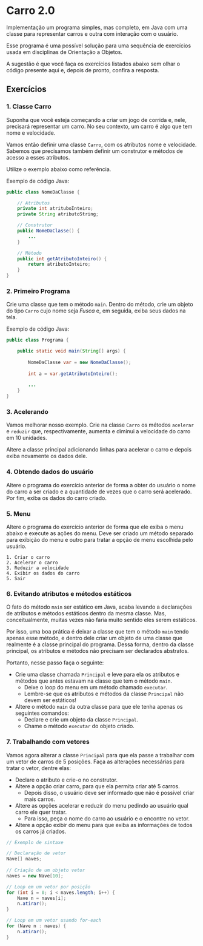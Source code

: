 # Carro 2.0

Implementação um programa simples, mas completo, em Java com uma classe para representar carros e outra com interação com o usuário.

Esse programa é uma possível solução para uma sequência de exercícios usada em disciplinas de Orientação a Objetos.

A sugestão é que você faça os exercícios listados abaixo sem olhar o código presente aqui e, depois de pronto, confira a resposta.

## Exercícios

### 1. Classe Carro

Suponha que você esteja começando a criar um jogo de corrida e, nele, precisará representar um carro.  No seu contexto, um carro é algo que tem nome e velocidade.

Vamos então definir uma classe `Carro`, com os atributos nome e velocidade. Sabemos que precisamos também definir um construtor e métodos de acesso a esses atributos.

Utilize o exemplo abaixo como referência.

Exemplo de código Java:

```java
public class NomeDaClasse {

	// Atributos
	private int atrituboInteiro;
	private String atributoString;

	// Construtor
	public NomeDaClasse() {
		...		
	}

	// Método
	public int getAtributoInteiro() {
		return atributoInteiro;
	}
}
```

### 2. Primeiro Programa

Crie uma classe que tem o método `main`. Dentro do método, crie um objeto do tipo `Carro` cujo nome seja *Fusca* e, em seguida, exiba seus dados na tela.

Exemplo de código Java:

```java
public class Programa {

	public static void main(String[] args) {
		
		NomeDaClasse var = new NomeDaClasse();
		
		int a = var.getAtributoInteiro();
	
		...
	}	
}
```

### 3. Acelerando

Vamos melhorar nosso exemplo. Crie na classe `Carro` os métodos `acelerar` e `reduzir` que, respectivamente, aumenta e diminui a velocidade do carro em 10 unidades.

Altere a classe principal adicionando linhas para acelerar o carro e depois exiba novamente os dados dele.

### 4. Obtendo dados do usuário

Altere o programa do exercício anterior de forma a obter do usuário o nome do carro a ser criado e a quantidade de vezes que o carro será acelerado. Por fim, exiba os dados do carro criado.

### 5. Menu

Altere o programa do exercício anterior de forma que ele exiba o menu abaixo e execute as ações do menu. Deve ser criado um método separado para exibição do menu e outro para tratar a opção de menu escolhida pelo usuário.

```
1. Criar o carro
2. Acelerar o carro
3. Reduzir a velocidade
4. Exibir os dados do carro
5. Sair
```

### 6. Evitando atributos e métodos estáticos

O fato do método `main` ser estático em Java, acaba levando a declarações de atributos e métodos estáticos dentro da mesma classe. Mas, conceitualmente, muitas vezes não faria muito sentido eles serem estáticos.

Por isso, uma boa prática é deixar a classe que tem o método `main` tendo apenas esse método, e dentro dele criar um objeto de uma classe que realmente é a classe principal do programa. Dessa forma, dentro da classe principal, os atributos e métodos não precisam ser declarados abstratos.

Portanto, nesse passo faça o seguinte:
- Crie uma classe chamada `Principal` e leve para ela os atributos e métodos que antes estavam na classe que tem o método `main`. 
  - Deixe o loop do menu em um método chamado `executar`.
  - Lembre-se que os atributos e métodos da classe `Principal` não devem ser estáticos!
- Altere o método `main` da outra classe para que ele tenha apenas os seguintes comandos:
  - Declare e crie um objeto da classe `Principal`.
  - Chame o método `executar` do objeto criado.

### 7. Trabalhando com vetores

Vamos agora alterar a classe `Principal` para que ela passe a trabalhar com um vetor de carros de 5 posições. Faça as alterações necessárias para tratar o vetor, dentre elas:
- Declare o atributo e crie-o no construtor.
- Altere a opção criar carro, para que ela permita criar até 5 carros.
  - Depois disso, o usuário deve ser informado que não é possível criar mais carros.
- Altere as opções acelerar e reduzir do menu pedindo ao usuário qual carro ele quer tratar.
  - Para isso, peça o nome do carro ao usuário e o encontre no vetor.
- Altere a opção exibir do menu para que exiba as informações de todos os carros já criados.

```java
// Exemplo de sintaxe

// Declaração de vetor
Nave[] naves;
	
// Criação de um objeto vetor
naves = new Nave[10];

// Loop em um vetor por posição
for (int i = 0; i < naves.length; i++) {
	Nave n = naves[i];
	n.atirar();
}

// Loop em um vetor usando for-each
for (Nave n : naves) {
	n.atirar();
}
```